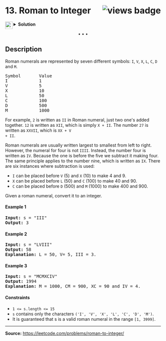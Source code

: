 <h1>
13. Roman to Integer
<img src="https://tinyurl.com/2p8cbysa" align="right" alt="views badge">
</h1>

<details>
<summary>
    <img src="https://git.io/JDE5D" height="24" align="left" alt="swift">
    <b>Solution</b>
</summary>

<br/>

```swift
class Solution {
    
    private let dict: [Character:Int] = ["I":1,"V":5,"X":10,"L":50,"C":100,"D":500,"M":1000]
    
    func romanToInt(_ s: String) -> Int {
        var prev = 0, out = 0
        for i in s {
            let val = dict[i] ?? 0
            out += val <= prev ? prev : -prev
            prev = val
        }
        out += prev
        return out
    }
}
```

<p>
<a href="https://gist.github.com/asahiocean/e67c7625c87483f140213cbe0c5dcd50">
<img src="https://git.io/JDNlC" alt="GitHub Gist" height="18" align="center">
</a>
<a href="https://leetcode.com/problems/roman-to-integer/discuss/1136349/">
<img src="https://git.io/JDSVA" alt="LeetCode Discuss" height="28" align="right">
</a>
</p>
    
</details>

<p align="center">• • •</p>

<h2>Description</h2>

<p>
Roman numerals are represented by seven different symbols: <code>I</code>, <code>V</code>, <code>X</code>, <code>L</code>, <code>C</code>, <code>D</code> and <code>M</code>.

<pre>
Symbol       Value
I            1
V            5
X            10
L            50
C            100
D            500
M            1000
</pre>

For example, <code>2</code> is written as <code>II</code> in Roman numeral, just two one&#39;s added together. <code>12</code> is written as <code>XII</code>, which is simply <code>X + II</code>. The number <code>27</code> is written as <code>XXVII</code>, which is <code>XX + V + II</code>.

Roman numerals are usually written largest to smallest from left to right. However, the numeral for four is not <code>IIII</code>. Instead, the number four is written as <code>IV</code>. Because the one is before the five we subtract it making four. The same principle applies to the number nine, which is written as <code>IX</code>. There are six instances where subtraction is used:

<ul>
<li><code>I</code> can be placed before <code>V</code> (5) and <code>X</code> (10) to make 4 and 9. </li>
<li><code>X</code> can be placed before <code>L</code> (50) and <code>C</code> (100) to make 40 and 90. </li>
<li><code>C</code> can be placed before <code>D</code> (500) and <code>M</code> (1000) to make 400 and 900.</li>
</ul>

Given a roman numeral, convert it to an integer.

</p>

<h4>Example 1</h4>

<pre>
<b>Input:</b> s = "III"
<b>Output:</b> 3
</pre>

<h4>Example 2</h4>

<pre>
<b>Input:</b> s = "LVIII"
<b>Output:</b> 58
<b>Explanation:</b> L = 50, V= 5, III = 3.
</pre>

<h4>Example 3</h4>

<pre>
<b>Input:</b> s = "MCMXCIV"
<b>Output:</b> 1994
<b>Explanation:</b> M = 1000, CM = 900, XC = 90 and IV = 4.
</pre>

<h4>Constraints</h4>

<ul>
<li><code>1 <= s.length <= 15</code></li>
<li><code>s</code> contains only the characters <code>('I', 'V', 'X', 'L', 'C', 'D', 'M')</code>.</li>
<li>It is guaranteed that s is a valid roman numeral in the range <code>[1, 3999]</code>.</li>
</ul>

<hr>

<b>Source:</b> https://leetcode.com/problems/roman-to-integer/